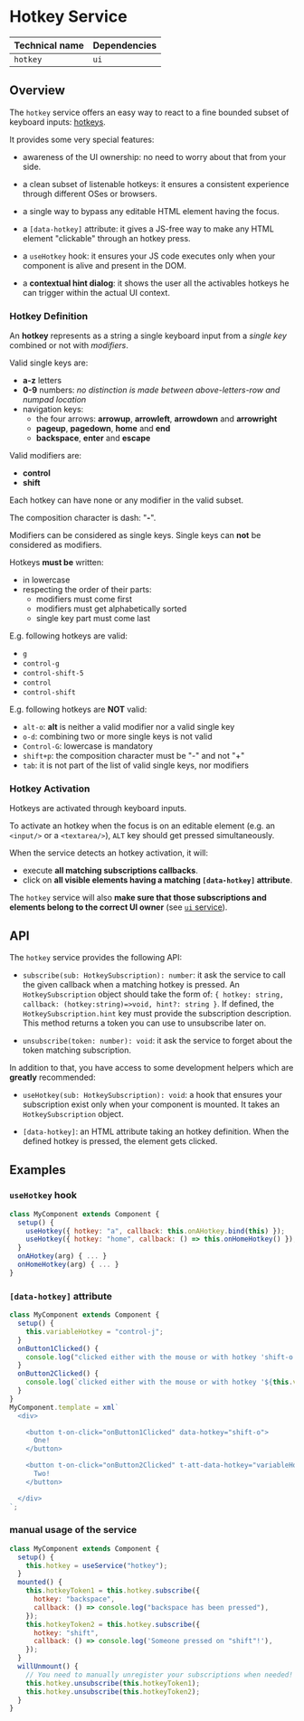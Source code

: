 # Hotkey Service

| Technical name | Dependencies |
| -------------- | ------------ |
| `hotkey`       | `ui`         |

## Overview

The `hotkey` service offers an easy way to react to a
fine bounded subset of keyboard inputs: [hotkeys](#hotkey-definition).

It provides some very special features:

- awareness of the UI ownership: no need to worry about that from your side.

- a clean subset of listenable hotkeys:
  it ensures a consistent experience through different OSes or browsers.

- a single way to bypass any editable HTML element having the focus.

- a `[data-hotkey]` attribute: it gives a JS-free way to make
  any HTML element "clickable" through an hotkey press.

- a `useHotkey` hook: it ensures your JS code executes only
  when your component is alive and present in the DOM.

- a **contextual hint dialog**: it shows the user all the activables
  hotkeys he can trigger within the actual UI context.

### Hotkey Definition

An **hotkey** represents as a string a single keyboard
input from a _single key_ combined or not with _modifiers_.

Valid single keys are:

- **a-z** letters
- **0-9** numbers: _no distinction is made between above-letters-row and numpad location_
- navigation keys:
  - the four arrows: **arrowup**, **arrowleft**, **arrowdown** and **arrowright**
  - **pageup**, **pagedown**, **home** and **end**
  - **backspace**, **enter** and **escape**

Valid modifiers are:

- **control**
- **shift**

Each hotkey can have none or any modifier in the valid subset.

The composition character is dash: "**-**".

Modifiers can be considered as single keys.
Single keys can **not** be considered as modifiers.

Hotkeys **must be** written:

- in lowercase
- respecting the order of their parts:
  - modifiers must come first
  - modifiers must get alphabetically sorted
  - single key part must come last

E.g. following hotkeys are valid:

- `g`
- `control-g`
- `control-shift-5`
- `control`
- `control-shift`

E.g. following hotkeys are **NOT** valid:

- `alt-o`: **alt** is neither a valid modifier nor a valid single key
- `o-d`: combining two or more single keys is not valid
- `Control-G`: lowercase is mandatory
- `shift+p`: the composition character must be "-" and not "+"
- `tab`: it is not part of the list of valid single keys, nor modifiers

### Hotkey Activation

Hotkeys are activated through keyboard inputs.

To activate an hotkey when the focus is on an editable element
(e.g. an `<input/>` or a `<textarea/>`), `ALT` key should get pressed simultaneously.

When the service detects an hotkey activation, it will:

- execute **all matching subscriptions callbacks**.
- click on **all visible elements having a matching `[data-hotkey]` attribute**.

The `hotkey` service will also **make sure that those
subscriptions and elements belong to the correct UI owner** (see [`ui` service](ui.md)).

## API

The `hotkey` service provides the following API:

- `subscribe(sub: HotkeySubscription): number`:
  it ask the service to call the given callback when a matching hotkey is pressed.
  An `HotkeySubscription` object should take the form of:
  `{ hotkey: string, callback: (hotkey:string)=>void, hint?: string }`.
  If defined, the `HotkeySubscription.hint` key must provide the subscription description.
  This method returns a token you can use to unsubscribe later on.

- `unsubscribe(token: number): void`:
  it ask the service to forget about the token matching subscription.

In addition to that, you have access to some development helpers which are **greatly** recommended:

- `useHotkey(sub: HotkeySubscription): void`:
  a hook that ensures your subscription exist only when your component is mounted.
  It takes an `HotkeySubscription` object.

- `[data-hotkey]`: an HTML attribute taking an hotkey definition.
  When the defined hotkey is pressed, the element gets clicked.

## Examples

### `useHotkey` hook

```js
class MyComponent extends Component {
  setup() {
    useHotkey({ hotkey: "a", callback: this.onAHotkey.bind(this) });
    useHotkey({ hotkey: "home", callback: () => this.onHomeHotkey() });
  }
  onAHotkey(arg) { ... }
  onHomeHotkey(arg) { ... }
}
```

### `[data-hotkey]` attribute

```js
class MyComponent extends Component {
  setup() {
    this.variableHotkey = "control-j";
  }
  onButton1Clicked() {
    console.log("clicked either with the mouse or with hotkey 'shift-o'");
  }
  onButton2Clicked() {
    console.log(`clicked either with the mouse or with hotkey '${this.variableHotkey}'`);
  }
}
MyComponent.template = xml`
  <div>

    <button t-on-click="onButton1Clicked" data-hotkey="shift-o">
      One!
    </button>

    <button t-on-click="onButton2Clicked" t-att-data-hotkey="variableHotkey">
      Two!
    </button>

  </div>
`;
```

### manual usage of the service

```js
class MyComponent extends Component {
  setup() {
    this.hotkey = useService("hotkey");
  }
  mounted() {
    this.hotkeyToken1 = this.hotkey.subscribe({
      hotkey: "backspace",
      callback: () => console.log("backspace has been pressed"),
    });
    this.hotkeyToken2 = this.hotkey.subscribe({
      hotkey: "shift",
      callback: () => console.log('Someone pressed on "shift"!'),
    });
  }
  willUnmount() {
    // You need to manually unregister your subscriptions when needed!
    this.hotkey.unsubscribe(this.hotkeyToken1);
    this.hotkey.unsubscribe(this.hotkeyToken2);
  }
}
```
